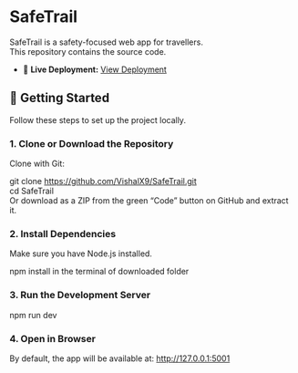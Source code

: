 # SafeTrail  

SafeTrail is a  safety-focused web app for travellers.  
This repository contains the source code.

- 🚀 **Live Deployment:** [View Deployment](https://safetrail-3.onrender.com/)
## 🚀 Getting Started  

Follow these steps to set up the project locally.


### 1. Clone or Download the Repository  

Clone with Git:

git clone https://github.com/VishalX9/SafeTrail.git<br>
cd SafeTrail<br>
Or download as a ZIP from the green “Code” button on GitHub and extract it.

### 2. Install Dependencies
Make sure you have Node.js installed.

npm install in the terminal of downloaded folder 

### 3. Run the Development Server

npm run dev

### 4. Open in Browser
By default, the app will be available at: http://127.0.0.1:5001


